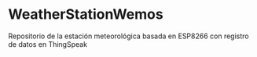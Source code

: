 # WeatherStationWemos
Repositorio de la estación meteorológica basada en ESP8266 con registro de datos en ThingSpeak
